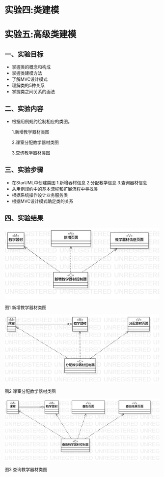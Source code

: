 # 实验四:类建模
# 实验五:高级类建模

## 一、实验目标
- 掌握类的概念和构成
- 掌握类建模方法
- 了解MVC设计模式
- 理解类的5种关系
- 掌握类之间关系的画法
## 二、实验内容
- 根据用例规约绘制相应的类图。

   1.新增教学器材类图

   2.课室分配教学器材类图

   3.查询教学器材类图
## 三、实验步骤
- 在StarUML中创建类图
  1.新增器材信息
  2.分配教学信息
  3.查询器材信息
- 从用例规约中的基本流程和扩展流程中寻找类
- 根据系统操作设计业务服务类
- 根据MVC设计模式确定类的关系
## 四、实验结果
![新增器材类图](./model4&5_1.jpg)

图1 新增教学器材类图


![分配器材类图](./model4&5_2.jpg)

图2 课室分配教学器材类图


![查询器材类图](./model4&5_3.jpg)

图3 查询教学器材类图
